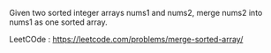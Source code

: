 Given two sorted integer arrays nums1 and nums2, merge nums2 into nums1 as one sorted array.

LeetCOde : https://leetcode.com/problems/merge-sorted-array/